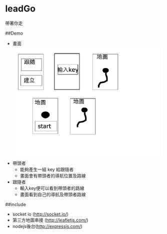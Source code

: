 # leadGo
帶著你走

##Demo

* 畫面
 ![示意](test.jpg)
* 帶頭者
  * 能夠產生一組 key 給跟隨者
  * 畫面會有帶頭者的導航位置及路線
* 跟隨者
  * 輸入key便可以看到帶頭者的路線
  * 畫面看到自己的導航及帶頭者路線

##include

* socket io (http://socket.io/)
* 第三方地圖串接 (http://leafletjs.com/)
* nodejs後台(http://expressjs.com/)

